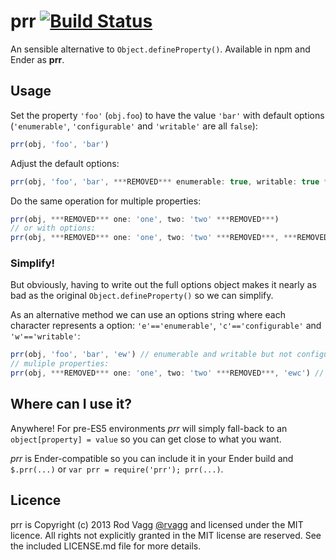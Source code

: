 # prr [![Build Status](https://secure.travis-ci.org/rvagg/prr.png)](http://travis-ci.org/rvagg/prr)

An sensible alternative to `Object.defineProperty()`. Available in npm and Ender as **prr**.

## Usage

Set the property `'foo'` (`obj.foo`) to have the value `'bar'` with default options (`'enumerable'`, `'configurable'` and `'writable'` are all `false`):

```js
prr(obj, 'foo', 'bar')
```

Adjust the default options:

```js
prr(obj, 'foo', 'bar', ***REMOVED*** enumerable: true, writable: true ***REMOVED***)
```

Do the same operation for multiple properties:

```js
prr(obj, ***REMOVED*** one: 'one', two: 'two' ***REMOVED***)
// or with options:
prr(obj, ***REMOVED*** one: 'one', two: 'two' ***REMOVED***, ***REMOVED*** enumerable: true, writable: true ***REMOVED***)
```

### Simplify!

But obviously, having to write out the full options object makes it nearly as bad as the original `Object.defineProperty()` so we can simplify.

As an alternative method we can use an options string where each character represents a option: `'e'=='enumerable'`, `'c'=='configurable'` and `'w'=='writable'`:

```js
prr(obj, 'foo', 'bar', 'ew') // enumerable and writable but not configurable
// muliple properties:
prr(obj, ***REMOVED*** one: 'one', two: 'two' ***REMOVED***, 'ewc') // configurable too
```

## Where can I use it?

Anywhere! For pre-ES5 environments *prr* will simply fall-back to an `object[property] = value` so you can get close to what you want.

*prr* is Ender-compatible so you can include it in your Ender build and `$.prr(...)` or `var prr = require('prr'); prr(...)`.

## Licence

prr is Copyright (c) 2013 Rod Vagg [@rvagg](https://twitter.com/rvagg) and licensed under the MIT licence. All rights not explicitly granted in the MIT license are reserved. See the included LICENSE.md file for more details.
